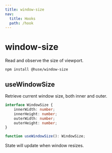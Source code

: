 ```yaml
---
title: window-size
nav:
  title: Hooks
  path: /hook
---
```


# window-size

Read and observe the size of viewport.

```shell
npm install @huse/window-size
```

## useWindowSize

Retrieve current window size, both inner and outer.

```typescript
interface WindowSize {
    innerWidth: number;
    innerHeight: number;
    outerWidth: number;
    outerHeight: number;
}

function useWindowSize(): WindowSize;
```

State will update when window resizes.

<code src='./demo/useWindowSize.tsx'>

